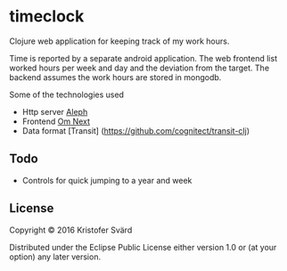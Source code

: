 # timeclock

Clojure web application for keeping track of my work hours.

Time is reported by a separate android application. The web frontend list worked hours per week and day and the deviation from the target. The backend assumes the work hours are stored in mongodb.

Some of the technologies used
* Http server [Aleph](http://aleph.io)
* Frontend [Om Next](https://github.com/omcljs/om)
* Data format [Transit] (https://github.com/cognitect/transit-clj)

## Todo
* Controls for quick jumping to a year and week

## License

Copyright © 2016 Kristofer Svärd

Distributed under the Eclipse Public License either version 1.0 or (at
your option) any later version.
